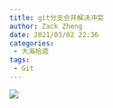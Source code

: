 ```yaml
---
title: git分支合并解决冲突
author: Zack Zheng
date: 2021/03/02 22:36
categories:
 - 大海拾遗
tags:
 - Git
---
```


![](https://gitee.com/zackzhengxy/picGallery/raw/main/imgs/git分支合并解决冲突.svg)

<simple-img src="https://gitee.com/zackzhengxy/picGallery/raw/main/imgs/Git常见操作汇总.svg" />


